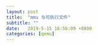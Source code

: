 ```yaml
---
layout: post
title:  "mmu 与可执行文件"
subtitle: ""
date:   2019-5-15 16:56:09 +0800
categories: [qemu]
---
```


